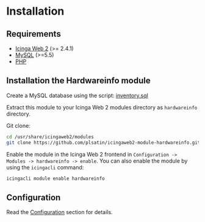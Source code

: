 # Installation

## Requirements

  * [Icinga Web 2](https://www.icinga.com/products/icinga-web-2/) (>= 2.4.1)
  * [MySQL](https://www.mysql.com) (>=5.5)
  * [PHP](https://www.php.net)

## Installation the Hardwareinfo module

Create a MySQL database using the script: [inventory.sql](https://github.com/plsatin/icingaweb2-module-hardwareinfo/blob/master/sql/inventory.sql)

Extract this module to your Icinga Web 2 modules directory as `hardwareinfo` directory.

Git clone:

```bash
cd /usr/share/icingaweb2/modules
git clone https://github.com/plsatin/icingaweb2-module-hardwareinfo.git hardwareinfo
```

Enable the module in the Icinga Web 2 frontend in `Configuration -> Modules -> hardwareinfo -> enable`.
You can also enable the module by using the `icingacli` command:

```bash
icingacli module enable hardwareinfo
```

## Configuration

Read the [Configuration](doc/03_module_configuration.md) section for details.
